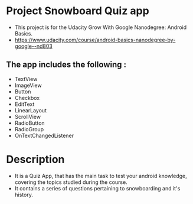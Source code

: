 # Project Snowboard Quiz app 
- This  project is for the Udacity  Grow With Google Nanodegree: Android Basics.
- https://www.udacity.com/course/android-basics-nanodegree-by-google--nd803

## The app includes the following :
- TextView
- ImageView
- Button
- Checkbox
- EditText
- LinearLayout
- ScrollView
- RadioButton
- RadioGroup
- OnTextChangedListener

# Description 
 - It is a Quiz App, that has the main task to test your android knowledge,  covering the topics studied during the course.
 - It contains a series of questions pertaining to snowboarding and it's history.


